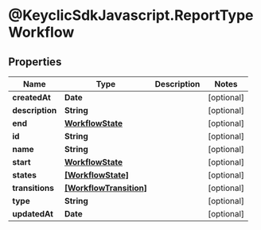 # @KeyclicSdkJavascript.ReportTypeWorkflow

## Properties
Name | Type | Description | Notes
------------ | ------------- | ------------- | -------------
**createdAt** | **Date** |  | [optional] 
**description** | **String** |  | [optional] 
**end** | [**WorkflowState**](WorkflowState.md) |  | [optional] 
**id** | **String** |  | [optional] 
**name** | **String** |  | [optional] 
**start** | [**WorkflowState**](WorkflowState.md) |  | [optional] 
**states** | [**[WorkflowState]**](WorkflowState.md) |  | [optional] 
**transitions** | [**[WorkflowTransition]**](WorkflowTransition.md) |  | [optional] 
**type** | **String** |  | [optional] 
**updatedAt** | **Date** |  | [optional] 


